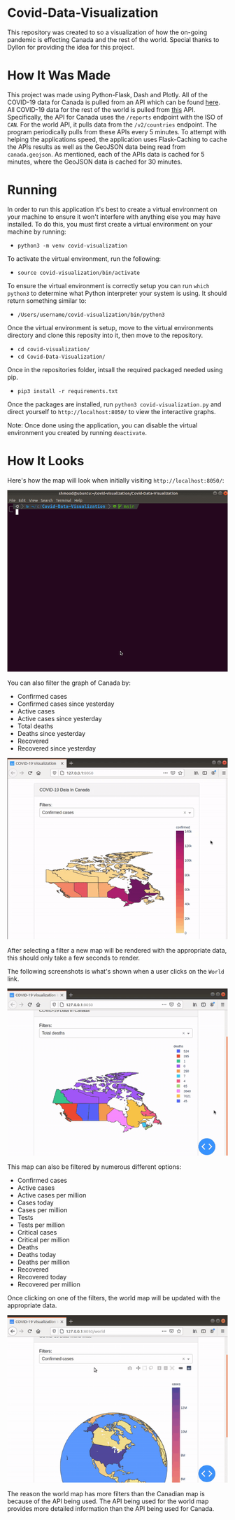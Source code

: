 # Covid-Data-Visualization
This repository was created to so a visualization of how the on-going pandemic is effecting Canada and the rest of the world. Special thanks to Dyllon for providing the idea for this project.

# How It Was Made
This project was made using Python-Flask, Dash and Plotly. All of the COVID-19 data for Canada is pulled from an API which can be found [here](https://covid-api.com/). All COVID-19 data for the rest of the world is pulled from [this](https://documenter.getpostman.com/view/11144369/Szf6Z9B3?version=latest) API. Specifically, the API for Canada uses the `/reports` endpoint with the ISO of `CAN`. For the world API, it pulls data from the `/v2/countries` endpoint. The program periodically pulls from these APIs every 5 minutes. To attempt with helping the applications speed, the application uses Flask-Caching to cache the APIs results as well as the GeoJSON data being read from `canada.geojson`. As mentioned, each of the APIs data is cached for 5 minutes, where the GeoJSON data is cached for 30 minutes.

# Running
In order to run this application it's best to create a virtual environment on your machine to ensure it won't interfere with anything else you may have installed. To do this, you must first create a virtual environment on your machine by running:
* `python3 -m venv covid-visualization`

To activate the virtual environment, run the following:
* `source covid-visualization/bin/activate`

To ensure the virtual environment is correctly setup you can run `which python3` to determine what Python interpreter your system is using. It should return something similar to:
* `/Users/username/covid-visualization/bin/python3`

Once the virtual environment is setup, move to the virtual environments directory and clone this reposity into it, then move to the repository.
* `cd covid-visualization/`
* `cd Covid-Data-Visualization/`

Once in the repositories folder, intsall the required packaged needed using pip.
* `pip3 install -r requirements.txt`

Once the packages are installed, run `python3 covid-visualization.py` and direct yourself to `http://localhost:8050/` to view the interactive graphs.

Note: Once done using the application, you can disable the virtual environment you created by running `deactivate`.

# How It Looks

Here's how the map will look when initially visiting `http://localhost:8050/`:

![](pics/canada_new.gif)

You can also filter the graph of Canada by:
* Confirmed cases
* Confirmed cases since yesterday
* Active cases
* Active cases since yesterday
* Total deaths
* Deaths since yesterday
* Recovered
* Recovered since yesterday

![](pics/canada_filters_new.gif)

After selecting a filter a new map will be rendered with the appropriate data, this should only take a few seconds to render.

The following screenshots is what's shown when a user clicks on the `World` link.

![](pics/world.gif)

This map can also be filtered by numerous different options:
* Confirmed cases
* Active cases
* Active cases per million
* Cases today
* Cases per million
* Tests
* Tests per million
* Critical cases
* Critical per million
* Deaths
* Deaths today
* Deaths per million
* Recovered
* Recovered today
* Recovered per million

Once clicking on one of the filters, the world map will be updated with the appropriate data.

![](pics/world_filters.gif)

The reason the world map has more filters than the Canadian map is because of the API being used. The API being used for the world map provides more detailed information than the API being used for Canada.
